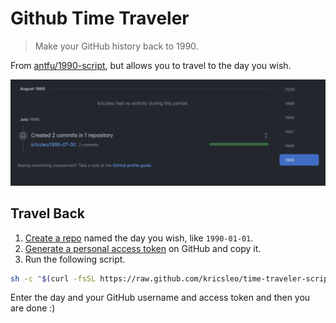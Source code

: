 # Github Time Traveler

> Make your GitHub history back to 1990.

From [antfu/1990-script](https://github.com/antfu/1990-script), but allows you to travel to the day you wish.

<p align="center">
  <img src="snapshot.png" />
</p>

## Travel Back

1. [Create a repo](https://github.com/new) named the day you wish, like `1990-01-01`.
2. [Generate a personal access token](https://github.com/settings/tokens/new) on GitHub and copy it.
3. Run the following script.

```bash
sh -c "$(curl -fsSL https://raw.github.com/kricsleo/time-traveler-script/master/index.sh)"
```

Enter the day and your GitHub username and access token and then you are done :)
